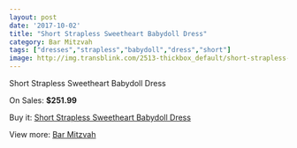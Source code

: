 ```yaml
---
layout: post
date: '2017-10-02'
title: "Short Strapless Sweetheart Babydoll Dress"
category: Bar Mitzvah
tags: ["dresses","strapless","babydoll","dress","short"]
image: http://img.transblink.com/2513-thickbox_default/short-strapless-sweetheart-babydoll-dress.jpg
---
```

Short Strapless Sweetheart Babydoll Dress

On Sales: **$251.99**
<a href="https://www.transblink.com/en/bar-mitzvah/811-short-strapless-sweetheart-babydoll-dress.html"><amp-img layout="responsive" width="600" height="600" src="//img.transblink.com/2513-thickbox_default/short-strapless-sweetheart-babydoll-dress.jpg" alt="Short Strapless Sweetheart Babydoll Dress 0" /></a>
<a href="https://www.transblink.com/en/bar-mitzvah/811-short-strapless-sweetheart-babydoll-dress.html"><amp-img layout="responsive" width="600" height="600" src="//img.transblink.com/2514-thickbox_default/short-strapless-sweetheart-babydoll-dress.jpg" alt="Short Strapless Sweetheart Babydoll Dress 1" /></a>

Buy it: [Short Strapless Sweetheart Babydoll Dress](https://www.transblink.com/en/bar-mitzvah/811-short-strapless-sweetheart-babydoll-dress.html "Short Strapless Sweetheart Babydoll Dress")

View more: [Bar Mitzvah](https://www.transblink.com/en/2-bar-mitzvah "Bar Mitzvah")